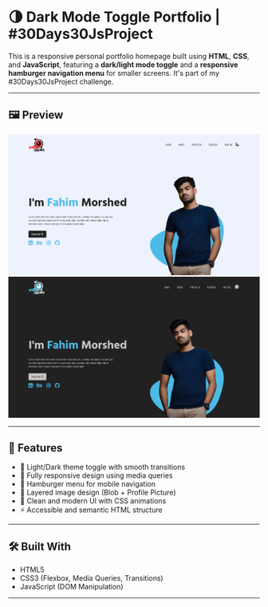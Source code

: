 # 🌗 Dark Mode Toggle Portfolio | #30Days30JsProject

This is a responsive personal portfolio homepage built using **HTML**, **CSS**, and **JavaScript**, featuring a **dark/light mode toggle** and a **responsive hamburger navigation menu** for smaller screens. It's part of my #30Days30JsProject challenge.

---

## 🖼️ Preview

![Portfolio Preview](./imgD/Screenshot%202025-06-21%20033921.png)
![Portfolio Preview](./imgD/Screenshot%202025-06-21%20033936.png)


---

## 🚀 Features

- 🌙 Light/Dark theme toggle with smooth transitions
- 📱 Fully responsive design using media queries
- 🍔 Hamburger menu for mobile navigation
- 🧠 Layered image design (Blob + Profile Picture)
- 🎨 Clean and modern UI with CSS animations
- ⚡ Accessible and semantic HTML structure

---

## 🛠️ Built With

- HTML5
- CSS3 (Flexbox, Media Queries, Transitions)
- JavaScript (DOM Manipulation)

---


